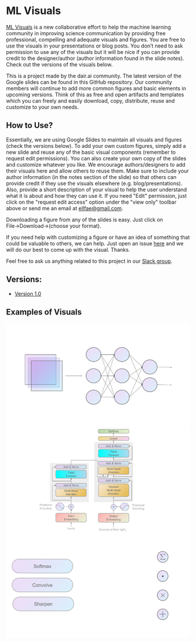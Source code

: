 # ML Visuals

[ML Visuals](https://docs.google.com/presentation/d/11mR1nkIR9fbHegFkcFq8z9oDQ5sjv8E3JJp1LfLGKuk/edit?usp=sharing) is a new collaborative effort to help the machine learning community in improving science communication by providing free professional, compelling and adequate visuals and figures. You are free to use the visuals in your presentations or blog posts. You don’t need to ask permission to use any of the visuals but it will be nice if you can provide credit to the designer/author (author information found in the slide notes). Check out the versions of the visuals below. 

This is a project made by the dair.ai community. The latest version of the Google slides can be found in this GitHub repository. Our community members will continue to add more common figures and basic elements in upcoming versions. Think of this as free and open artifacts and templates which you can freely and easily download, copy, distribute, reuse and customize to your own needs.

## How to Use?

Essentially, we are using Google Slides to maintain all visuals and figures (check the versions below). To add your own custom figures, simply add a new slide and reuse any of the basic visual components (remember to request edit permissions). You can also create your own copy of the slides and customize whatever you like. We encourage authors/designers to add their visuals here and allow others to reuse them. Make sure to include your author information (in the notes section of the slide) so that others can provide credit if they use the visuals elsewhere (e.g. blog/presentations). Also, provide a short description of your visual to help the user understand what it is about and how they can use it. If you need "Edit" permission, just click on the "request edit access" option under the "view only" toolbar above or send me an email at ellfae@gmail.com.

Downloading a figure from any of the slides is easy. Just click on File→Download→(choose your format).

If you need help with customizing a figure or have an idea of something that could be valuable to others, we can help. Just open an issue [here](https://github.com/dair-ai/ml-visuals/issues/new) and we will do our best to come up with the visual. Thanks.

Feel free to ask us anything related to this project in our [Slack group](https://join.slack.com/t/dairai/shared_invite/zt-dv2dwzj7-F9HT047jIGkunNKv88lQ~g).

## Versions:
- [Version 1.0](https://join.slack.com/t/dairai/shared_invite/zt-dv2dwzj7-F9HT047jIGkunNKv88lQ~g)

## Examples of Visuals
![](1.png)
![](2.png)
![](3.png)
